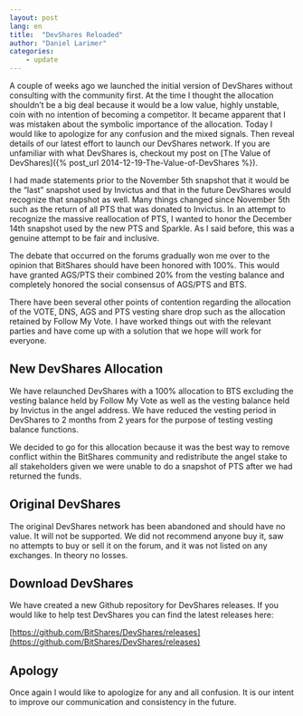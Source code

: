 ```yaml
---
layout: post
lang: en
title:  "DevShares Reloaded"
author: "Daniel Larimer"
categories: 
    - update
---
```


A couple of weeks ago we launched the initial version of DevShares without consulting with the community first.   At the time I thought the allocation shouldn’t be a big deal because it would be a low value, highly unstable, coin with no intention of becoming a competitor.   It became apparent that I was mistaken about the symbolic importance of the allocation.   Today I would like to apologize for any confusion and the mixed signals. Then reveal details of our latest effort to launch our DevShares network.   If you are unfamiliar with what DevShares is, checkout my post on [The Value of DevShares]({% post_url 2014-12-19-The-Value-of-DevShares %}).

I had made statements prior to the November 5th snapshot that it would be the “last” snapshot used by Invictus and that in the future DevShares would recognize that snapshot as well.   Many things changed since November 5th such as the return of all PTS that was donated to Invictus.  In an attempt to recognize the massive reallocation of PTS, I wanted to honor the December 14th snapshot used by the new PTS and Sparkle.   As I said before, this was a genuine attempt to be fair and inclusive.  

The debate that occurred on the forums gradually won me over to the opinion that BitShares should have been honored with 100%.  This would have granted AGS/PTS their combined 20% from the vesting balance and completely honored the social consensus of AGS/PTS and BTS.

There have been several other points of contention regarding the allocation of the VOTE, DNS, AGS and PTS vesting share drop such as the allocation retained by Follow My Vote.  I have worked things out with the relevant parties and have come up with a solution that we hope will work for everyone.

## New DevShares Allocation 

We have relaunched DevShares with a 100% allocation to BTS excluding the vesting balance held by Follow My Vote as well as the vesting balance held by Invictus in the angel address.  We have reduced the vesting period in DevShares to 2 months from 2 years for the purpose of testing vesting balance functions.

We decided to go for this allocation because it was the best way to remove conflict within the BitShares community and redistribute the angel stake to all stakeholders given we were unable to do a snapshot of PTS after we had returned the funds.

## Original DevShares 

The original DevShares network has been abandoned and should have no value.  It will not be supported.  We did not recommend anyone buy it, saw no attempts to buy or sell it on the forum, and it was not listed on any exchanges.  In theory no losses.

## Download DevShares 
We have created a new Github repository for DevShares releases.  If you would like to help test DevShares you can find the latest releases here:

  [https://github.com/BitShares/DevShares/releases](https://github.com/BitShares/DevShares/releases) 

## Apology 

Once again I would like to apologize for any and all confusion.  It is our intent to improve our communication and consistency in the future.

